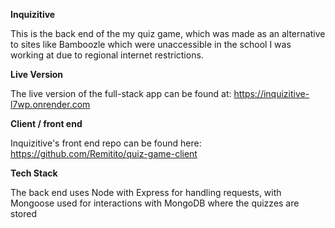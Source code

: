 **Inquizitive**

This is the back end of the my quiz game, which was made as an alternative to sites like Bamboozle which were unaccessible in the school I was working at due to regional internet restrictions.

**Live Version**

The live version of the full-stack app can be found at: https://inquizitive-l7wp.onrender.com

**Client / front end**

Inquizitive's front end repo can be found here: https://github.com/Remitito/quiz-game-client


**Tech Stack**

The back end uses Node with Express for handling requests, with Mongoose used for interactions with MongoDB where the quizzes are stored
